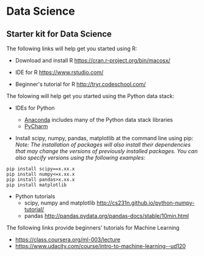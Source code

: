 # Data Science
## Starter kit for Data Science  

The following links will help get you started using R:

* Download and install R <https://cran.r-project.org/bin/macosx/>

* IDE for R <https://www.rstudio.com/>

* Beginner's tutorial for R <http://tryr.codeschool.com/>

The folowing will help get you started using the Python data stack:

* IDEs for Python
  - [Anaconda](https://www.continuum.io/downloads) includes many of the Python data stack libraries
  - [PyCharm](https://www.jetbrains.com/pycharm/)

* Install scipy, numpy, pandas, matplotlib at the command line using pip:  
  _Note: The installation of packages will also install their dependencies that may change the versions of previously installed packages. You can also specify versions using the following examples:_  
```shell
pip install scipy==x.xx.x  
pip install numpy<=x.xx.x  
pip install pandas>x.xx.x  
pip install matplotlib  
```
* Python tutorials
  - scipy, numpy and matplotlib <http://cs231n.github.io/python-numpy-tutorial/>
  - pandas <http://pandas.pydata.org/pandas-docs/stable/10min.html>
  
The following links provide beginners' tutorials for Machine Learning

* <https://class.coursera.org/ml-003/lecture>
* <https://www.udacity.com/course/intro-to-machine-learning--ud120>
 
